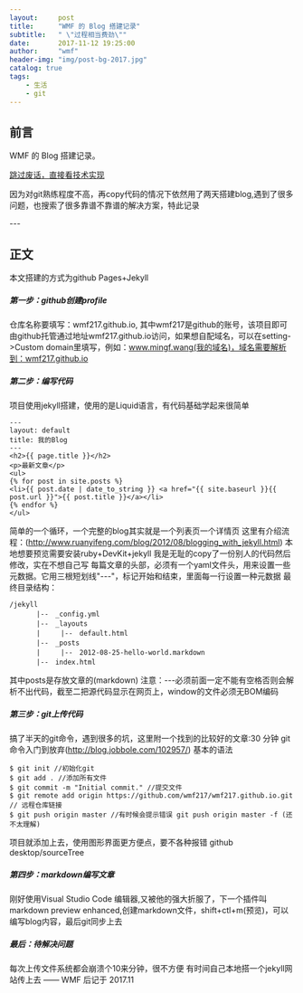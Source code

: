 ```yaml
---
layout:     post
title:      "WMF 的 Blog 搭建记录"
subtitle:   " \"过程相当费劲\""
date:       2017-11-12 19:25:00
author:     "wmf"
header-img: "img/post-bg-2017.jpg"
catalog: true
tags:
    - 生活
    - git
---
```



## 前言

WMF 的 Blog 搭建记录。

[跳过废话，直接看技术实现 ](#build) 


因为对git熟练程度不高，再copy代码的情况下依然用了两天搭建blog,遇到了很多问题，也搜索了很多靠谱不靠谱的解决方案，特此记录


<p id = "build"></p>
---

## 正文
本文搭建的方式为github Pages+Jekyll
##### 第一步：github创建profile
仓库名称要填写：wmf217.github.io, 其中wmf217是github的账号，该项目即可由github托管通过地址wmf217.github.io访问，如果想自配域名，可以在setting->Custom domain里填写，例如：www.mingf.wang(我的域名)，域名需要解析到：wmf217.github.io

##### 第二步：编写代码
项目使用jekyll搭建，使用的是Liquid语言，有代码基础学起来很简单
```
---
layout: default
title: 我的Blog
---
<h2>{{ page.title }}</h2>
<p>最新文章</p>
<ul>
{% for post in site.posts %}
<li>{{ post.date | date_to_string }} <a href="{{ site.baseurl }}{{ post.url }}">{{ post.title }}</a></li>
{% endfor %}
</ul>
```
简单的一个循环，一个完整的blog其实就是一个列表页一个详情页 这里有介绍流程：(http://www.ruanyifeng.com/blog/2012/08/blogging_with_jekyll.html)
本地想要预览需要安装ruby+DevKit+jekyll 我是无耻的copy了一份别人的代码然后修改，实在不想自己写
每篇文章的头部，必须有一个yaml文件头，用来设置一些元数据。它用三根短划线"---"，标记开始和结束，里面每一行设置一种元数据
最终目录结构：
```
/jekyll
　　　　|--　_config.yml
　　　　|--　_layouts
　　　　|　　　|--　default.html 
　　　　|--　_posts
　　　　|　　　|--　2012-08-25-hello-world.markdown
　　　　|--　index.html
```
其中posts是存放文章的(markdown)
注意：---必须前面一定不能有空格否则会解析不出代码，截至二把源代码显示在网页上，window的文件必须无BOM编码
##### 第三步：git上传代码
搞了半天的git命令，遇到很多的坑，这里附一个找到的比较好的文章:30 分钟 git 命令入门到放弃(http://blog.jobbole.com/102957/)
基本的语法
``` 
$ git init //初始化git
$ git add . //添加所有文件
$ git commit -m "Initial commit." //提交文件
$ git remote add origin https://github.com/wmf217/wmf217.github.io.git // 远程仓库链接
$ git push origin master //有时候会提示错误 git push origin master -f (还不太理解)
```
项目就添加上去，使用图形界面更方便点，要不各种报错 github desktop/sourceTree
##### 第四步：markdown编写文章
刚好使用Visual Studio Code 编辑器,又被他的强大折服了，下一个插件叫markdown preview enhanced,创建markdown文件，shift+ctl+m(预览)，可以编写blog内容，最后git同步上去
##### 最后：待解决问题
每次上传文件系统都会崩溃个10来分钟，很不方便
有时间自己本地搭一个jekyll网站传上去
—— WMF 后记于 2017.11


